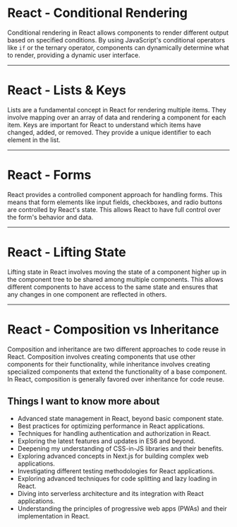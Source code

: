 # React - Conditional Rendering

Conditional rendering in React allows components to render different output based on specified conditions. By using JavaScript's conditional operators like `if` or the ternary operator, components can dynamically determine what to render, providing a dynamic user interface.

---

# React - Lists & Keys

Lists are a fundamental concept in React for rendering multiple items. They involve mapping over an array of data and rendering a component for each item. Keys are important for React to understand which items have changed, added, or removed. They provide a unique identifier to each element in the list.

---

# React - Forms

React provides a controlled component approach for handling forms. This means that form elements like input fields, checkboxes, and radio buttons are controlled by React's state. This allows React to have full control over the form's behavior and data.

---

# React - Lifting State

Lifting state in React involves moving the state of a component higher up in the component tree to be shared among multiple components. This allows different components to have access to the same state and ensures that any changes in one component are reflected in others.

---

# React - Composition vs Inheritance

Composition and inheritance are two different approaches to code reuse in React. Composition involves creating components that use other components for their functionality, while inheritance involves creating specialized components that extend the functionality of a base component. In React, composition is generally favored over inheritance for code reuse.

## Things I want to know more about

- Advanced state management in React, beyond basic component state.
- Best practices for optimizing performance in React applications.
- Techniques for handling authentication and authorization in React.
- Exploring the latest features and updates in ES6 and beyond.
- Deepening my understanding of CSS-in-JS libraries and their benefits.
- Exploring advanced concepts in Next.js for building complex web applications.
- Investigating different testing methodologies for React applications.
- Exploring advanced techniques for code splitting and lazy loading in React.
- Diving into serverless architecture and its integration with React applications.
- Understanding the principles of progressive web apps (PWAs) and their implementation in React.

